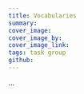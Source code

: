 ```yaml
---
title: Vocabularies
summary: 
cover_image: 
cover_image_by: 
cover_image_link: 
tags: task group
github: 
---
```


...
